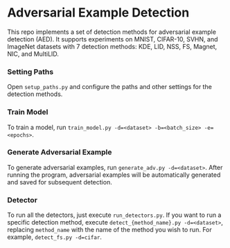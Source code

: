 # Adversarial Example Detection
This repo implements a set of detection methods for adversarial example detection (AED). It supports experiments on MNIST, CIFAR-10, SVHN, and ImageNet datasets with 7 detection methods: KDE, LID, NSS, FS, Magnet, NIC, and MultiLID.

### Setting Paths
Open `setup_paths.py` and configure the paths and other settings for the detection methods.

### Train Model
To train a model, run `train_model.py -d=<dataset> -b=<batch_size> -e=<epochs>`.

### Generate Adversarial Example
To generate adversarial examples, run `generate_adv.py -d=<dataset>`. After running the program, adversarial examples will be automatically generated and saved for subsequent detection.

### Detector
To run all the detectors, just execute `run_detectors.py`. If you want to run a specific detection method, execute `detect_{method_name}.py -d=<dataset>`, replacing `method_name` with the name of the method you wish to run. For example, `detect_fs.py -d=cifar`.
